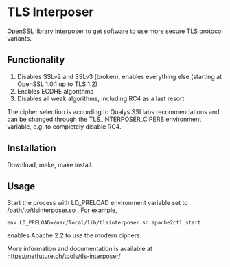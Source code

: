 TLS Interposer
==============

OpenSSL library interposer to get software to use more secure TLS protocol variants.

Functionality
-------------
1. Disables SSLv2 and SSLv3 (broken), enables everything else (starting at OpenSSL 1.0.1 up to TLS 1.2)
2. Enables ECDHE algorithms
3. Disables all weak algorithms, including RC4 as a last resort

The cipher selection is according to Qualys SSLlabs recommendations and can be changed through the TLS_INTERPOSER_CIPERS environment variable, e.g. to completely disable RC4.

Installation
------------
Download, make, make install.

Usage
-----
Start the process with LD_PRELOAD environment variable set to /path/to/tlsinterposer.so . For example,

	env LD_PRELOAD=/usr/local/lib/tlsinterposer.so apache2ctl start

enables Apache 2.2 to use the modern ciphers.

More information and documentation is available at https://netfuture.ch/tools/tls-interposer/

